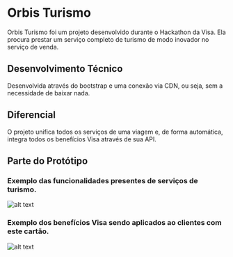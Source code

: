 
# Orbis Turismo

Orbis Turismo foi um projeto desenvolvido durante o Hackathon da Visa. 
Ela procura prestar um serviço completo de turismo de modo inovador no serviço de venda.


## Desenvolvimento Técnico
Desenvolvida através do bootstrap e uma conexão via CDN, ou seja, sem a necessidade de baixar nada.

## Diferencial
O projeto unifica todos os serviços de uma viagem e, de forma automática, integra todos os benefícios Visa através de sua API.
## Parte do Protótipo
### Exemplo das funcionalidades presentes de serviços de turismo.
![alt text](https://imgur.com/tZY2mNO.png)
### Exemplo dos benefícios Visa sendo aplicados ao clientes com este cartão.
![alt text](https://imgur.com/q5cLnry.png)
